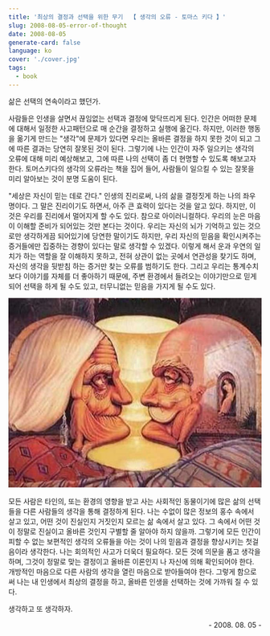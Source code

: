 ```yaml
---
title: '최상의 결정과 선택을 위한 무기  【 생각의 오류 - 토마스 키다 】'
slug: 2008-08-05-error-of-thought
date: 2008-08-05
generate-card: false
language: ko
cover: './cover.jpg'
tags:
  - book
---
```


삶은 선택의 연속이라고 했던가.

사람들은 인생을 살면서 끊임없는 선택과 결정에 맞닥뜨리게 된다. 인간은 어떠한 문제에 대해서 일정한 사고패턴으로 매 순간을 결정하고 실행에 옮긴다. 하지만, 이러한 행동을 옮기게 만드는 "생각"에 문제가 있다면 우리는 올바른 결정을 하지 못한 것이 되고 그에 따른 결과는 당연히 잘못된 것이 된다. 그렇기에 나는 인간이 자주 일으키는 생각의 오류에 대해 미리 예상해보고, 그에 따른 나의 선택이 좀 더 현명할 수 있도록 해보고자 한다. 토머스키다의 생각의 오류라는 책을 집어 들어, 사람들이 일으킬 수 있는 잘못을 미리 알아보는 것이 분명 도움이 된다.

"세상은 자신이 믿는 데로 간다." 인생의 진리로써, 나의 삶을 결정짓게 하는 나의 좌우명이다. 그 말은 진리이기도 하면서, 아주 큰 효력이 있다는 것을 알고 있다. 하지만, 이것은 우리를 진리에서 멀어지게 할 수도 있다. 참으로 아이러니컬하다. 우리의 눈은 마음이 이해할 준비가 되어있는 것만 본다는 것이다. 우리는 자신의 뇌가 기억하고 있는 것으로만 생각하게끔 되어있기에 당연한 말이기도 하지만, 우리 자신의 믿음을 확인시켜주는 증거들에만 집중하는 경향이 있다는 말로 생각할 수 있겠다. 이렇게 해서 운과 우연의 일치가 하는 역할을 잘 이해하지 못하고, 전혀 상관이 없는 곳에서 연관성을 찾기도 하며, 자신의 생각을 뒷받침 하는 증거만 찾는 오류를 범하기도 한다. 그리고 우리는 통계수치보다 이야기를 자체를 더 좋아하기 때문에, 주변 환경에서 들려오는 이야기만으로 믿게 되어 선택을 하게 될 수도 있고, 터무니없는 믿음을 가지게 될 수도 있다.

![착시 그림](./thought_2.jpg)

모든 사람은 타인의, 또는 환경의 영향을 받고 사는 사회적인 동물이기에 많은 삶의 선택들을 다른 사람들의 생각을 통해 결정하게 된다. 나는 수없이 많은 정보의 홍수 속에서 살고 있고, 어떤 것이 진실인지 거짓인지 모르는 삶 속에서 살고 있다. 그 속에서 어떤 것이 정말로 진실이고 올바른 것인지 구별할 줄 알아야 하지 않을까. 그렇기에 모든 인간이 피할 수 없는 보편적인 생각의 오류들을 아는 것이 나의 믿음과 결정을 향상시키는 첫걸음이라 생각한다. 나는 회의적인 사고가 더욱더 필요하다. 모든 것에 의문을 품고 생각을 하며, 그것이 정말로 맞는 결정이고 올바른 이론인지 나 자신에 의해 확인되어야 한다. 개방적인 마음으로 다른 사람의 생각을 열린 마음으로 받아들여야 한다. 그렇게 함으로써 나는 내 인생에서 최상의 결정을 하고, 올바른 인생을 선택하는 것에 가까워 질 수 있다.

생각하고 또 생각하자.

<p style="text-align:right;">- 2008. 08. 05 -</p>
